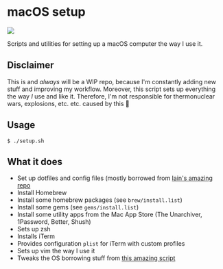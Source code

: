 # macOS setup

![](http://i.imgur.com/T1dHcie.jpg)

Scripts and utilities for setting up a macOS computer the way I use it.

## Disclaimer
This is and *always* will be a WIP repo, because I'm constantly adding new stuff and improving my workflow. Moreover, this script sets up everything the way *I* use and like it.
Therefore, I'm not responsible for thermonuclear wars, explosions, etc. etc. caused by this 😬

## Usage

```
$ ./setup.sh
```

## What it does

* Set up dotfiles and config files (mostly borrowed from [Iain's amazing repo](https://github.com/iain/dotfiles)
* Install Homebrew
* Install some homebrew packages (see `brew/install.list`)
* Install some gems (see `gems/install.list`)
* Install some utility apps from the Mac App Store (The Unarchiver, 1Password, Better, Shush)
* Sets up zsh
* Installs iTerm
* Provides configuration `plist` for iTerm with custom profiles
* Sets up vim the way I use it
* Tweaks the OS borrowing stuff from [this amazing script](https://github.com/mathiasbynens/dotfiles/blob/master/.macos)
